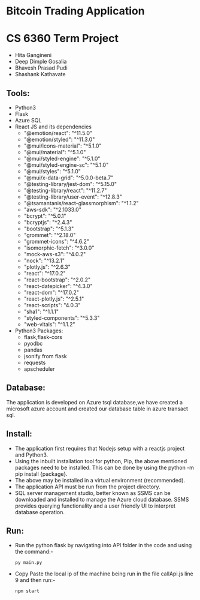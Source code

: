 # Bitcoin Trading Application
# CS 6360 Term Project

* Hita Gangineni
* Deep Dimple Gosalia
* Bhavesh Prasad Pudi
* Shashank Kathavate

## Tools:
* Python3
* Flask
* Azure SQL
* React JS and its dependencies
   * "@emotion/react": "^11.5.0"
   * "@emotion/styled": "^11.3.0"
   * "@mui/icons-material": "^5.1.0"
   * "@mui/material": "^5.1.0"
   * "@mui/styled-engine": "^5.1.0"
   * "@mui/styled-engine-sc": "^5.1.0"
   * "@mui/styles": "^5.1.0"
   * "@mui/x-data-grid": "^5.0.0-beta.7"
   * "@testing-library/jest-dom": "^5.15.0"
   * "@testing-library/react": "^11.2.7"
   * "@testing-library/user-event": "^12.8.3"
   * "@tsamantanis/react-glassmorphism": "^1.1.2"
   * "aws-sdk": "^2.1033.0"
   * "bcrypt": "^5.0.1"
   * "bcryptjs": "^2.4.3"
   * "bootstrap": "^5.1.3"
   * "grommet": "^2.18.0"
   * "grommet-icons": "^4.6.2"
   * "isomorphic-fetch": "^3.0.0"
   * "mock-aws-s3": "^4.0.2"
   * "nock": "^13.2.1"
   * "plotly.js": "^2.6.3"
   * "react": "^17.0.2"
   * "react-bootstrap": "^2.0.2"
   * "react-datepicker": "^4.3.0"
   * "react-dom": "^17.0.2"
   * "react-plotly.js": "^2.5.1"
   * "react-scripts": "4.0.3"
   *  "sha1": "^1.1.1"
   *  "styled-components": "^5.3.3"
   *  "web-vitals": "^1.1.2"
* Python3 Packages:
  * flask,flask-cors
  * pyodbc
  * pandas
  * jsonify from flask
  * requests
  * apscheduler

## Database:
The application is developed on Azure tsql database,we have created a microsoft azure account and created our database table in azure transact sql.
  

## Install:
* The application first requires that Nodejs setup with a reactjs project and Python3.
* Using the inbuilt installation tool for python, Pip, the above mentioned packages need to be installed. This can be done by using the python -m pip install {package}.
* The above may be installed in a virtual environment (recommended).
* The application API must be run from the project directory.
* SQL server management studio, better known as SSMS can be downloaded and installed to manage the Azure cloud database. SSMS provides querying functionality and a user friendly UI to interpret database operation.


## Run:

* Run the python flask by navigating into API folder in the code and using the command:-
  ```
  py main.py
  ```
* Copy Paste the local ip of the machine being run in the file callApi.js line 9 and then run:-
  ```
  npm start
  ```



